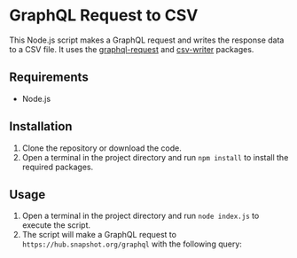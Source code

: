 # GraphQL Request to CSV

This Node.js script makes a GraphQL request and writes the response data to a CSV file. It uses the [graphql-request](https://www.npmjs.com/package/graphql-request) and [csv-writer](https://www.npmjs.com/package/csv-writer) packages.

## Requirements

* Node.js

## Installation

1. Clone the repository or download the code.
2. Open a terminal in the project directory and run `npm install` to install the required packages.

## Usage

1. Open a terminal in the project directory and run `node index.js` to execute the script.
2. The script will make a GraphQL request to `https://hub.snapshot.org/graphql` with the following query:

